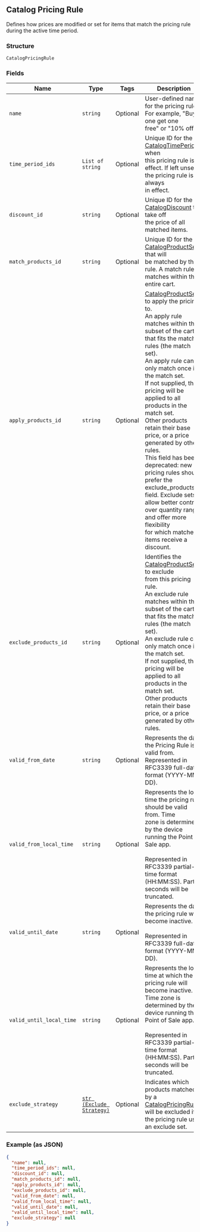 ## Catalog Pricing Rule

Defines how prices are modified or set for items that match the pricing rule
during the active time period.

### Structure

`CatalogPricingRule`

### Fields

| Name | Type | Tags | Description |
|  --- | --- | --- | --- |
| `name` | `string` | Optional | User-defined name for the pricing rule. For example, "Buy one get one<br>free" or "10% off". |
| `time_period_ids` | `List of string` | Optional | Unique ID for the [CatalogTimePeriod](#type-catalogtimeperiod)s when<br>this pricing rule is in effect. If left unset, the pricing rule is always<br>in effect. |
| `discount_id` | `string` | Optional | Unique ID for the [CatalogDiscount](#type-catalogdiscount) to take off<br>the price of all matched items. |
| `match_products_id` | `string` | Optional | Unique ID for the [CatalogProductSet](#type-catalogproductset) that will<br>be matched by this rule. A match rule matches within the entire cart. |
| `apply_products_id` | `string` | Optional | [CatalogProductSet](#type-catalogproductset) to apply the pricing to.<br>An apply rule matches within the subset of the cart that fits the match rules (the match set).<br>An apply rule can only match once in the match set.<br>If not supplied, the pricing will be applied to all products in the match set.<br>Other products retain their base price, or a price generated by other rules.<br>This field has been deprecated: new pricing rules should prefer the exclude_products_id<br>field. Exclude sets allow better control over quantity ranges and offer more flexibility<br>for which matched items receive a discount. |
| `exclude_products_id` | `string` | Optional | Identifies the [CatalogProductSet](#type-catalogproductset) to exclude<br>from this pricing rule.<br>An exclude rule matches within the subset of the cart that fits the match rules (the match set).<br>An exclude rule can only match once in the match set.<br>If not supplied, the pricing will be applied to all products in the match set.<br>Other products retain their base price, or a price generated by other rules. |
| `valid_from_date` | `string` | Optional | Represents the date the Pricing Rule is valid from. Represented in<br>RFC3339 full-date format (YYYY-MM-DD). |
| `valid_from_local_time` | `string` | Optional | Represents the local time the pricing rule should be valid from. Time<br>zone is determined by the device running the Point of Sale app.<br><br>Represented in RFC3339 partial-time format (HH:MM:SS). Partial seconds will be truncated. |
| `valid_until_date` | `string` | Optional | Represents the date the pricing rule will become inactive.<br><br>Represented in RFC3339 full-date format (YYYY-MM-DD). |
| `valid_until_local_time` | `string` | Optional | Represents the local time at which the pricing rule will become inactive.<br>Time zone is determined by the device running the Point of Sale app.<br><br>Represented in RFC3339 partial-time format<br>(HH:MM:SS). Partial seconds will be truncated. |
| `exclude_strategy` | [`str (Exclude Strategy)`](/doc/models/exclude-strategy.md) | Optional | Indicates which products matched by a [CatalogPricingRule](#type-catalogpricingrule)<br>will be excluded if the pricing rule uses an exclude set. |

### Example (as JSON)

```json
{
  "name": null,
  "time_period_ids": null,
  "discount_id": null,
  "match_products_id": null,
  "apply_products_id": null,
  "exclude_products_id": null,
  "valid_from_date": null,
  "valid_from_local_time": null,
  "valid_until_date": null,
  "valid_until_local_time": null,
  "exclude_strategy": null
}
```


